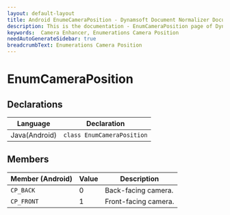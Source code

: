 ```yaml
---
layout: default-layout
title: Android EnumeCameraPosition - Dynamsoft Document Normalizer Documents
description: This is the documentation - EnumCameraPosition page of Dynamsoft Camera Enhancer.
keywords:  Camera Enhancer, Enumerations Camera Position
needAutoGenerateSidebar: true
breadcrumbText: Enumerations Camera Position
---
```


# EnumCameraPosition

## Declarations

| Language | Declaration |
|----------|-------------|
| Java(Android) | `class EnumCameraPosition` |

## Members

| Member (Android) | Value | Description |
| ---------------- | ----- | ----------- |
| `CP_BACK` | 0 | Back-facing camera. |
| `CP_FRONT` | 1 | Front-facing camera. |

